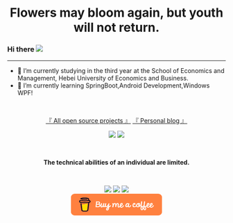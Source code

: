 <h1 align="center">Flowers may bloom again, but youth will not return.</h1>

### Hi there <img src="https://raw.githubusercontent.com/aemmadi/aemmadi/master/wave.gif" width="30">


<hr>

- 🔭 I’m currently studying in the third year at the School of Economics and Management, Hebei University of Economics and Business.
- 🌱 I’m currently learning SpringBoot,Android Development,Windows WPF!
  

<br>

<p align="center">
	<a href="https://github.com/lisongkun?tab=repositories">『 All open source projects 』</a>
	<a href="https://www.lisok.cn/">『 Personal blog 』</a>
</p>



<p align="center">
	<img src="https://github-readme-stats-azure-seven-74.vercel.app/api?username=lisongkun&theme=darcula&hide_border=true&hide=issues,contribs&bg_color=00000000&show_icons=true&count_private=true" width="auto" height="50%"/>
	<img src="https://github-readme-stats-azure-seven-74.vercel.app/api/top-langs?username=lisongkun&hide=html,scss,stylus,Hack,Xslt,blade,python,css,shell,batchfile,Roff,Less,dockerfile,typescript&theme=darcula&bg_color=00000000&langs_count=6&show_icons=true&layout=compact&hide_border=true" width="auto" height="50%" />


</p>


<br>

<p align="center">
<strong>The technical abilities of an individual are limited.</strong>
</p>


<br>
<p align="center">
<img src="https://img.shields.io/badge/GitHub-hygge-brightgreen"/>
<img src="https://img.shields.io/badge/license-Apache-blue"/>
<img src="https://visitor-badge.laobi.icu/badge?page_id=lisongkun.lisongkun" />
<br />
<a href="http://donate.lisok.cn/#">
	
<img src="https://github.com/lisongkun/lisongkun/blob/9feb1221c661eecb5e8b7cdd9ec2c610e014c19c/68747470733a2f2f63646e2e6275796d6561636f666665652e636f6d2f627574746f6e732f76322f64656661756c742d6f72616e67652e706e67.png" width="210" height="50" />
</a>
</p>



